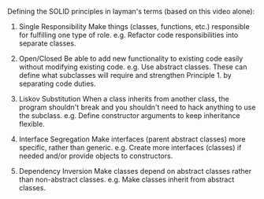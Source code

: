 Defining the SOLID principles in layman's terms (based on this video alone):

1. Single Responsibility
    Make things (classes, functions, etc.) responsible for fulfilling one type of role.
        e.g. Refactor code responsibilities into separate classes.

2. Open/Closed
    Be able to add new functionality to existing code easily without modifying existing code.
        e.g. Use abstract classes. These can define what subclasses will require and strengthen Principle 1. by separating code duties.

3. Liskov Substitution
    When a class inherits from another class, the program shouldn't break and you shouldn't need to hack anything to use the subclass.
        e.g. Define constructor arguments to keep inheritance flexible.

4. Interface Segregation
     Make interfaces (parent abstract classes) more specific, rather than generic.
        e.g. Create more interfaces (classes) if needed and/or provide objects to constructors.

5. Dependency Inversion
    Make classes depend on abstract classes rather than non-abstract classes.
        e.g. Make classes inherit from abstract classes.